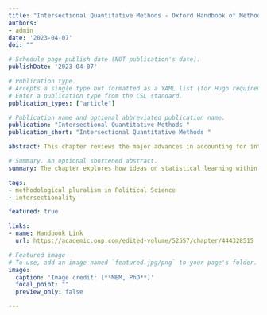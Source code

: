 ```yaml
---
title: "Intersectional Quantitative Methods - Oxford Handbook of Methodological Pluralism"
authors:
- admin
date: '2023-04-07'
doi: ""

# Schedule page publish date (NOT publication's date).
publishDate: '2023-04-07'

# Publication type.
# Accepts a single type but formatted as a YAML list (for Hugo requirements).
# Enter a publication type from the CSL standard.
publication_types: ["article"]

# Publication name and optional abbreviated publication name.
publication: "Intersectional Quantitative Methods "
publication_short: "Intersectional Quantitative Methods "

abstract: This chapter reviews the major advances in accounting for intersectionality empirically and embracing methodological pluralism within Political Science and related Social Sciences. Intersectionality, or approaching identity categories rooted in structural power such as race, gender, and class as inseparable, remains a site of intellectual promise particularly because of its utility for explaining the big questions in American politics. This chapter focuses on intersectional quantitative methods as a site for new innovations as it is the natural step after demonstrating the current literature’s advances of frameworks to operationalize intersectionality. After outlining these advances in approaching identity, the chapter explores how ideas on statistical learning within Political Methodology can help inform both new modeling and statistical paradigm choices for intersectional research. The new avenues posed by multilevel modeling and Bayesian frameworks show a small window into the promise of this emerging field.

# Summary. An optional shortened abstract.
summary: The chapter explores how ideas on statistical learning within Political Methodology can help inform both new modeling and statistical paradigm choices for intersectional research. The new avenues posed by multilevel modeling and Bayesian frameworks show a small window into the promise of this emerging field.

tags:
- methodological pluralism in Political Science
- intersectionality

featured: true

links:
- name: Handbook Link
  url: https://academic.oup.com/edited-volume/52557/chapter/444328515

# Featured image
# To use, add an image named `featured.jpg/png` to your page's folder. 
image:
  caption: 'Image credit: [**MEM, PhD**]'
  focal_point: ""
  preview_only: false

---
```




